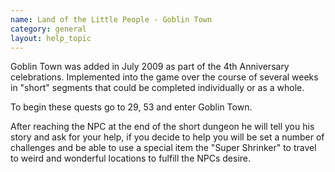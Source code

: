 ```yaml
---
name: Land of the Little People - Goblin Town
category: general
layout: help_topic
---
```

Goblin Town was added in July 2009 as part of the 4th Anniversary celebrations. Implemented into the game over the course of several weeks in "short" segments that could be completed individually or as a whole.

To begin these quests go to 29, 53 and enter Goblin Town.

After reaching the NPC at the end of the short dungeon he will tell you his story and ask for your help, if you decide to help you will be set a number of challenges and be able to use a special item the "Super Shrinker" to travel to weird and wonderful locations to fulfill the NPCs desire.